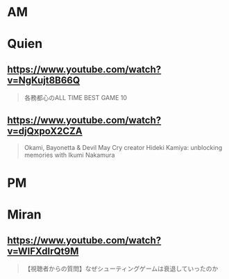 # AM
# Quien

## https://www.youtube.com/watch?v=NgKujt8B66Q

> 各務都心のALL TIME BEST GAME 10

## https://www.youtube.com/watch?v=djQxpoX2CZA 

> Okami, Bayonetta & Devil May Cry creator Hideki Kamiya: unblocking memories with Ikumi Nakamura 

# PM
# Miran
## https://www.youtube.com/watch?v=WIFXdIrQt9M

> 【視聴者からの質問】なぜシューティングゲームは衰退していったのか 
